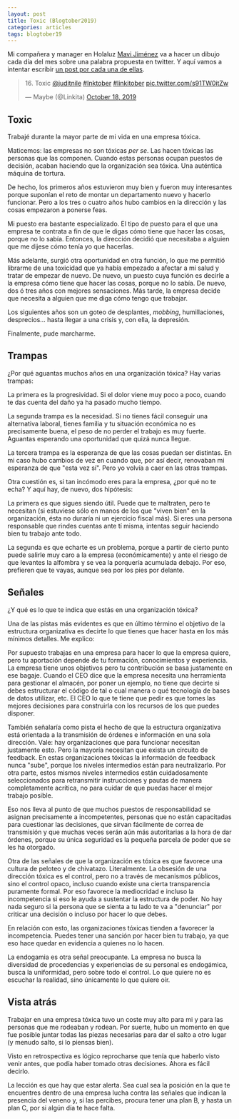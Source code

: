 ```yaml
---
layout: post
title: Toxic (Blogtober2019)
categories: articles
tags: blogtober19
---
```


Mi compañera y manager en Holaluz [Mavi Jiménez](https://twitter.com/Linkita) va a hacer un dibujo cada día del mes sobre una palabra propuesta en twitter. Y aquí vamos a intentar escribir [un post por cada una de ellas](https://franiglesias.github.io/blogtober19-status/).

<blockquote class="twitter-tweet" data-conversation="none" data-theme="dark"><p lang="en" dir="ltr">16. Toxic <a href="https://twitter.com/juditnile?ref_src=twsrc%5Etfw">@juditnile</a> <a href="https://twitter.com/hashtag/Inktober?src=hash&amp;ref_src=twsrc%5Etfw">#Inktober</a> <a href="https://twitter.com/hashtag/linkitober?src=hash&amp;ref_src=twsrc%5Etfw">#linkitober</a> <a href="https://t.co/s91TW0itZw">pic.twitter.com/s91TW0itZw</a></p>&mdash; Maybe (@Linkita) <a href="https://twitter.com/Linkita/status/1185292915024809984?ref_src=twsrc%5Etfw">October 18, 2019</a></blockquote> <script async src="https://platform.twitter.com/widgets.js" charset="utf-8"></script>

## Toxic

Trabajé durante la mayor parte de mi vida en una empresa tóxica.

Maticemos: las empresas no son tóxicas *per se*. Las hacen tóxicas las personas que las componen. Cuando estas personas ocupan puestos de decisión, acaban haciendo que la organización sea tóxica. Una auténtica máquina de tortura.

De hecho, los primeros años estuvieron muy bien y fueron muy interesantes porque suponían el reto de montar un departamento nuevo y hacerlo funcionar. Pero a los tres o cuatro años hubo cambios en la dirección y las cosas empezaron a ponerse feas.

Mi puesto era bastante especializado. El tipo de puesto para el que una empresa te contrata a fin de que le digas cómo tiene que hacer las cosas, porque no lo sabía. Entonces, la dirección decidió que necesitaba a alguien que me dijese cómo tenía yo que hacerlas.

Más adelante, surgió otra oportunidad en otra función, lo que me permitió librarme de una toxicidad que ya había empezado a afectar a mi salud y tratar de empezar de nuevo. De nuevo, un puesto cuya función es decirle a la empresa cómo tiene que hacer las cosas, porque no lo sabía. De nuevo, dos ó tres años con mejores sensaciones. Más tarde, la empresa decide que necesita a alguien que me diga cómo tengo que trabajar.

Los siguientes años son un goteo de desplantes, *mobbing*, humillaciones, desprecios… hasta llegar a una crisis y, con ella, la depresión.

Finalmente, pude marcharme.

## Trampas

¿Por qué aguantas muchos años en una organización tóxica? Hay varias trampas:

La primera es la progresividad. Si el dolor viene muy poco a poco, cuando te das cuenta del daño ya ha pasado mucho tiempo.

La segunda trampa es la necesidad. Si no tienes fácil conseguir una alternativa laboral, tienes familia y tu situación económica no es precisamente buena, el peso de no perder el trabajo es muy fuerte. Aguantas esperando una oportunidad que quizá nunca llegue.

La tercera trampa es la esperanza de que las cosas puedan ser distintas. En mi caso hubo cambios de vez en cuando que, por así decir, renovaban mi esperanza de que "esta vez sí". Pero yo volvía a caer en las otras trampas.

Otra cuestión es, si tan incómodo eres para la empresa, ¿por qué no te echa? Y aquí hay, de nuevo, dos hipótesis:

La primera es que sigues siendo útil. Puede que te maltraten, pero te necesitan (si estuviese sólo en manos de los que "viven bien" en la organización, ésta no duraría ni un ejercicio fiscal más). Si eres una persona responsable que rindes cuentas ante tí misma, intentas seguir haciendo bien tu trabajo ante todo.

La segunda es que echarte es un problema, porque a partir de cierto punto puede salirle muy caro a la empresa (económicamente) y ante el riesgo de que levantes la alfombra y se vea la porquería acumulada debajo. Por eso, prefieren que te vayas, aunque sea por los pies por delante.

## Señales

¿Y qué es lo que te indica que estás en una organización tóxica?

Una de las pistas más evidentes es que en último término el objetivo de la estructura organizativa es decirte lo que tienes que hacer hasta en los más mínimos detalles. Me explico:

Por supuesto trabajas en una empresa para hacer lo que la empresa quiere, pero tu aportación depende de tu formación, conocimientos y experiencia. La empresa tiene unos objetivos pero tu contribución se basa justamente en ese bagaje. Cuando el CEO dice que la empresa necesita una herramienta para gestionar el almacén, por poner un ejemplo, no tiene que decirte si debes estructurar el código de tal o cual manera o qué tecnología de bases de datos utilizar, etc. El CEO lo que te tiene que pedir es que tomes las mejores decisiones para construirla con los recursos de los que puedes disponer.

También señalaría como pista el hecho de que la estructura organizativa está orientada a la transmisión de órdenes e información en una sola dirección. Vale: hay organizaciones que para funcionar necesitan justamente esto. Pero la mayoría necesitan que exista un circuito de feedback. En estas organizaciones tóxicas la información de feedback nunca "sube", porque los niveles intermedios están para neutralizarlo. Por otra parte, estos mismos niveles intermedios están cuidadosamente seleccionados para retransmitir instrucciones y pautas de manera completamente acrítica, no para cuidar de que puedas hacer el mejor trabajo posible.

Eso nos lleva al punto de que muchos puestos de responsabilidad se asignan precisamente a incompetentes, personas que no están capacitadas para cuestionar las decisiones, que sirvan fácilmente de correa de transmisión y que muchas veces serán aún más autoritarias a la hora de dar órdenes, porque su única seguridad es la pequeña parcela de poder que se les ha otorgado.

Otra de las señales de que la organización es tóxica es que favorece una cultura de peloteo y de chivatazo. Literalmente. La obsesión de una dirección tóxica es el control, pero no a través de mecanismos públicos, sino el control opaco, incluso cuando existe una cierta transparencia puramente formal. Por eso favorece la mediocridad e incluso la incompetencia si eso le ayuda a sustentar la estructura de poder. No hay nada seguro si la persona que se sienta a tu lado te va a "denunciar" por criticar una decisión o incluso por hacer lo que debes.

En relación con esto, las organizaciones tóxicas tienden a favorecer la incompetencia. Puedes tener una sanción por hacer bien tu trabajo, ya que eso hace quedar en evidencia a quienes no lo hacen.

La endogamia es otra señal preocupante. La empresa no busca la diversidad de procedencias y experiencias de su personal es endogámica, busca la uniformidad, pero sobre todo el control. Lo que quiere no es escuchar la realidad, sino únicamente lo que quiere oír.

## Vista atrás

Trabajar en una empresa tóxica tuvo un coste muy alto para mi y para las personas que me rodeaban y rodean. Por suerte, hubo un momento en que fue posible juntar todas las piezas necesarias para dar el salto a otro lugar (y menudo salto, si lo piensas bien).

Visto en retrospectiva es lógico reprocharse que tenía que haberlo visto venir antes, que podía haber tomado otras decisiones. Ahora es fácil decirlo.

La lección es que hay que estar alerta. Sea cual sea la posición en la que te encuentres dentro de una empresa lucha contra las señales que indican la presencia del veneno y, si las percibes, procura tener una plan B, y hasta un plan C, por si algún día te hace falta.



